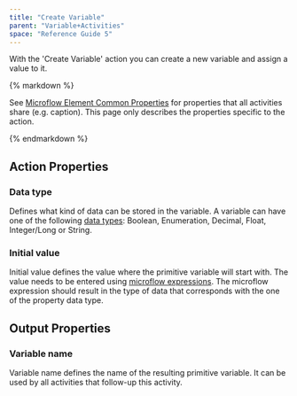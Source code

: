 ```yaml
---
title: "Create Variable"
parent: "Variable+Activities"
space: "Reference Guide 5"
---
```



With the 'Create Variable' action you can create a new variable and assign a value to it.

<div class="alert alert-info">{% markdown %}

See [Microflow Element Common Properties](Microflow+Element+Common+Properties) for properties that all activities share (e.g. caption). This page only describes the properties specific to the action.

{% endmarkdown %}</div>

## Action Properties

### Data type

Defines what kind of data can be stored in the variable. A variable can have one of the following [data types](Data+Types): Boolean, Enumeration, Decimal, Float, Integer/Long or String.

### Initial value

Initial value defines the value where the primitive variable will start with. The value needs to be entered using [microflow expressions](Microflow+Expressions). The microflow expression should result in the type of data that corresponds with the one of the property data type.

## Output Properties

### Variable name

Variable name defines the name of the resulting primitive variable. It can be used by all activities that follow-up this activity.
